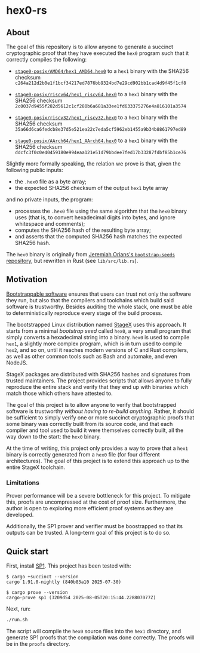 # hex0-rs

## About

The goal of this repository is to allow anyone to generate a succinct
cryptographic proof that they have executed the `hex0` program such that it
correctly compiles the following:

- [`stage0-posix/AMD64/hex1_AMD64.hex0`](https://github.com/oriansj/stage0-posix-amd64/blob/82efa0d6be1c9bb993a7a62af1cccd8d2cda91f6/hex1_AMD64.hex0) to a `hex1` binary with the SHA256 checksum
  `c264a212d2b0e1f1bcf34217ed7876bb9324bd7e29cd902bb1cad4d9f45f1cf8`

- [`stage0-posix/riscv64/hex1_riscv64.hex0`](https://github.com/oriansj/stage0-posix-riscv64/blob/4688bc66bdfd00efd5964350c9d76bdb90a0f72e/hex1_riscv64.hex0) to a `hex1` binary with the SHA256 checksum
  `2c0037d9455f282d5612c1cf280b6a681a33ee1fd633375276e4a816101a3574`

- [`stage0-posix/riscv32/hex1_riscv32.hex0`](https://github.com/oriansj/stage0-posix-riscv32/blob/261c67274cbc396dc211b06c933335c09cc35138/hex1_riscv32.hex0) to a `hex1` binary with the SHA256 checksum
  `35a66d6ca6fedcb8e37d5e521ea22c7eda5cf5962eb1455a9b34b8861797ed89`

- [`stage0-posix/AArch64/hex1_AArch64.hex0`](https://github.com/oriansj/stage0-posix-aarch64/blob/9015b9e048bd969ffc7884399a17952f21d7a039/hex1_AArch64.hex0) to a `hex1` binary with the SHA256 checksum
  `ddcfc3f0c0e40459180e994eaa121e51d79bbdee7fed17b33287fdbf85b1ce76`

Slightly more formally speaking, the relation we prove is that, given the following public inputs:

- the `.hex0` file as a byte array;
- the expected SHA256 checksum of the output `hex1` byte array

and no private inputs, the program:

- processes the `.hex0` file using the same algorithm that the `hex0`
  binary uses (that is, to convert hexadecimal digits into bytes, and ignore
  whitespace and comments);
- computes the SHA256 hash of the resulting byte array;
- and asserts that the computed SHA256 hash matches the expected SHA256 hash.

The `hex0` binary is originally from [Jeremiah Orians's `bootstrap-seeds`
repository](https://github.com/oriansj/bootstrap-seeds/), but rewritten in
Rust (see `lib/src/lib.rs`).

## Motivation

[Bootstrappable software](https://bootstrappable.org/) ensures that users can
trust not only the software they run, but also that the compilers and
toolchains which build said software is trustworthy. Besides auditing the whole
stack, one must be able to deterministically reproduce every stage of the build
process.

The bootstrapped Linux distribution named [StageX](https://stagex.tools/) uses
this approach. It starts from a minimal *bootstrap seed* called `hex0`,
a very small program that simply converts a hexadecimal string into a binary.
`hex0` is used to compile `hex1`, a slightly more complex program, which is in
turn used to compile `hex2`, and so on, until it reaches modern versions of C
and Rust compilers, as well as other common tools such as Bash and
automake, and even NodeJS.

StageX packages are distributed with SHA256 hashes and signatures from trusted
maintainers. The project provides scripts that allows anyone to fully reproduce
the entire stack and verify that they end up with binaries which match those
which others have attested to. 

The goal of this project is to allow anyone to verify that bootstrapped
software is trustworthy *without having to re-build anything*. Rather, it
should be sufficient to simply verify one or more succinct cryptographic proofs
that some binary was correctly built from its source code, and that each
compiler and tool used to build it were themselves correctly built, all the way
down to the start: the `hex0` binary.

At the time of writing, this project only provides a way to prove that a `hex1`
binary is correctly generated from a `hex0` file (for four different
architectures). The goal of this project is to extend this approach up to the
entire StageX toolchain.

### Limitations

Prover performance will be a severe bottleneck for this project. To mitigate
this, proofs are uncompressed at the cost of proof size. Furthermore, the
author is open to exploring more efficient proof systems as they are developed.

Additionally, the SP1 prover and verifier must be boostrapped so that its
outputs can be trusted. A long-term goal of this project is to do so.

## Quick start

First, install [SP1](https://docs.succinct.xyz/). This project has been tested with: 

```
$ cargo +succinct --version
cargo 1.91.0-nightly (840b83a10 2025-07-30)

$ cargo prove --version
cargo-prove sp1 (3209d54 2025-08-05T20:15:44.228807077Z)
```

Next, run:

```bash
./run.sh
```

The script will compile the `hex0` source files into the `hex1` directory, and
generate SP1 proofs that the compilation was done correctly. The proofs will be
in the `proofs` directory.

<!--
# SP1 Project Template

This is a template for creating an end-to-end [SP1](https://github.com/succinctlabs/sp1) project
that can generate a proof of any RISC-V program.

## Requirements

- [Rust](https://rustup.rs/)
- [SP1](https://docs.succinct.xyz/docs/sp1/getting-started/install)

## Running the Project

There are 3 main ways to run this project: execute a program, generate a core proof, and
generate an EVM-compatible proof.

### Build the Program

The program is automatically built through `script/build.rs` when the script is built.

### Execute the Program

To run the program without generating a proof:

```sh
cd script
cargo run --release -- --execute
```

This will execute the program and display the output.

### Generate an SP1 Core Proof

To generate an SP1 [core proof](https://docs.succinct.xyz/docs/sp1/generating-proofs/proof-types#core-default) for your program:

```sh
cd script
cargo run --release -- --prove
```

### Generate an EVM-Compatible Proof

> [!WARNING]
> You will need at least 16GB RAM to generate a Groth16 or PLONK proof. View the [SP1 docs](https://docs.succinct.xyz/docs/sp1/getting-started/hardware-requirements#local-proving) for more information.

Generating a proof that is cheap to verify on the EVM (e.g. Groth16 or PLONK) is more intensive than generating a core proof.

To generate a Groth16 proof:

```sh
cd script
cargo run --release --bin evm -- --system groth16
```

To generate a PLONK proof:

```sh
cargo run --release --bin evm -- --system plonk
```

These commands will also generate fixtures that can be used to test the verification of SP1 proofs
inside Solidity.

### Retrieve the Verification Key

To retrieve your `programVKey` for your on-chain contract, run the following command in `script`:

```sh
cargo run --release --bin vkey
```

## Using the Prover Network

We highly recommend using the [Succinct Prover Network](https://docs.succinct.xyz/docs/network/introduction) for any non-trivial programs or benchmarking purposes. For more information, see the [key setup guide](https://docs.succinct.xyz/docs/network/developers/key-setup) to get started.

To get started, copy the example environment file:

```sh
cp .env.example .env
```

Then, set the `SP1_PROVER` environment variable to `network` and set the `NETWORK_PRIVATE_KEY`
environment variable to your whitelisted private key.

For example, to generate an EVM-compatible proof using the prover network, run the following
command:

```sh
SP1_PROVER=network NETWORK_PRIVATE_KEY=... cargo run --release --bin evm
```
-->
